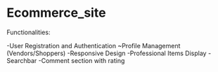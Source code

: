 # Ecommerce_site

Functionalities:


-User Registration and Authentication
~Profile Management (Vendors/Shoppers)
-Responsive Design
-Professional Items Display
-Searchbar
-Comment section with rating

